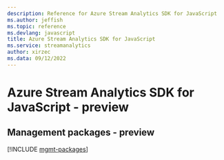 ```yaml
---
description: Reference for Azure Stream Analytics SDK for JavaScript
ms.author: jeffish
ms.topic: reference
ms.devlang: javascript
title: Azure Stream Analytics SDK for JavaScript
ms.service: streamanalytics
author: xirzec
ms.data: 09/12/2022
---
```

# Azure Stream Analytics SDK for JavaScript - preview

## Management packages - preview
[!INCLUDE [mgmt-packages](stream-analytics-mgmt-index.md)]